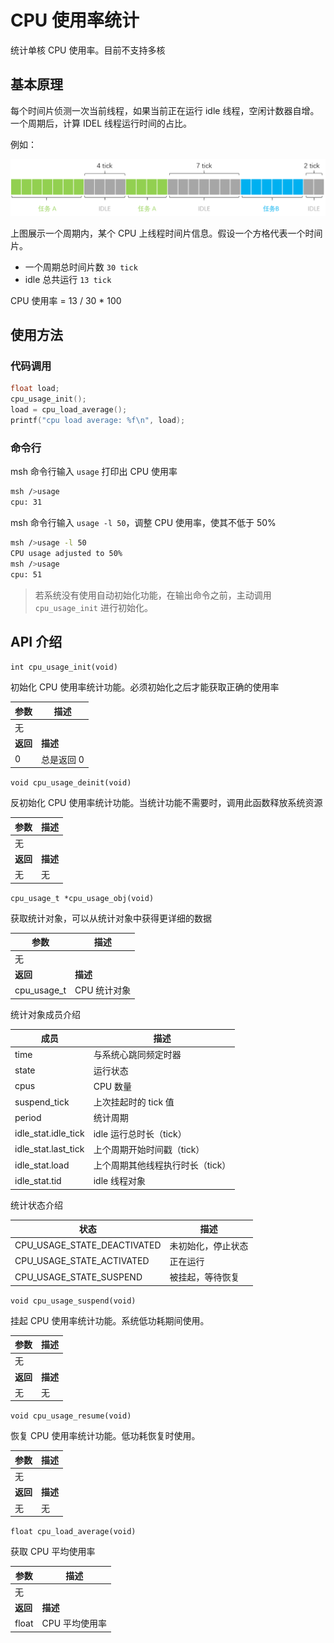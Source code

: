 # CPU 使用率统计

统计单核 CPU 使用率。目前不支持多核



## 基本原理

每个时间片侦测一次当前线程，如果当前正在运行 idle 线程，空闲计数器自增。一个周期后，计算 IDEL 线程运行时间的占比。

例如：

![线程运行时间片](./figures/thread.png)

上图展示一个周期内，某个 CPU 上线程时间片信息。假设一个方格代表一个时间片。

- 一个周期总时间片数 `30 tick`
- idle 总共运行 `13 tick`

CPU 使用率 = 13 / 30 * 100



## 使用方法

### 代码调用

```c
float load;
cpu_usage_init();
load = cpu_load_average();
printf("cpu load average: %f\n", load);
```

### 命令行

msh 命令行输入 `usage` 打印出 CPU 使用率

```sh
msh />usage
cpu: 31
```

msh 命令行输入 `usage -l 50`，调整 CPU 使用率，使其不低于 50%

```sh
msh />usage -l 50
CPU usage adjusted to 50%
msh />usage
cpu: 51
```

> 若系统没有使用自动初始化功能，在输出命令之前，主动调用 `cpu_usage_init` 进行初始化。



## API 介绍

`int cpu_usage_init(void)`

初始化 CPU 使用率统计功能。必须初始化之后才能获取正确的使用率

| 参数     | 描述       |
| -------- | ---------- |
| 无       |            |
| **返回** | **描述**   |
| 0        | 总是返回 0 |

`void cpu_usage_deinit(void)`

反初始化 CPU 使用率统计功能。当统计功能不需要时，调用此函数释放系统资源

| 参数     | 描述     |
| -------- | -------- |
| 无       |          |
| **返回** | **描述** |
| 无       | 无       |

`cpu_usage_t *cpu_usage_obj(void)`

获取统计对象，可以从统计对象中获得更详细的数据

| 参数        | 描述         |
| ----------- | ------------ |
| 无          |              |
| **返回**    | **描述**     |
| cpu_usage_t | CPU 统计对象 |

统计对象成员介绍

| 成员                | 描述                             |
| ------------------- | -------------------------------- |
| time                | 与系统心跳同频定时器             |
| state               | 运行状态                         |
| cpus                | CPU 数量                         |
| suspend_tick        | 上次挂起时的 tick 值             |
| period              | 统计周期                         |
| idle_stat.idle_tick | idle 运行总时长（tick）          |
| idle_stat.last_tick | 上个周期开始时间戳（tick）       |
| idle_stat.load      | 上个周期其他线程执行时长（tick） |
| idle_stat.tid       | idle 线程对象                    |

统计状态介绍

| 状态                        | 描述               |
| --------------------------- | ------------------ |
| CPU_USAGE_STATE_DEACTIVATED | 未初始化，停止状态 |
| CPU_USAGE_STATE_ACTIVATED   | 正在运行           |
| CPU_USAGE_STATE_SUSPEND     | 被挂起，等待恢复   |

`void cpu_usage_suspend(void)`

挂起 CPU 使用率统计功能。系统低功耗期间使用。

| 参数     | 描述     |
| -------- | -------- |
| 无       |          |
| **返回** | **描述** |
| 无       | 无       |

`void cpu_usage_resume(void)`

恢复 CPU 使用率统计功能。低功耗恢复时使用。

| 参数     | 描述     |
| -------- | -------- |
| 无       |          |
| **返回** | **描述** |
| 无       | 无       |

`float cpu_load_average(void)`

获取 CPU 平均使用率

| 参数     | 描述           |
| -------- | -------------- |
| 无       |                |
| **返回** | **描述**       |
| float    | CPU 平均使用率 |